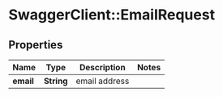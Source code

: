 # SwaggerClient::EmailRequest

## Properties
Name | Type | Description | Notes
------------ | ------------- | ------------- | -------------
**email** | **String** | email address | 


